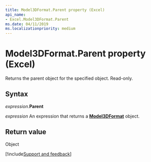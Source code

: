 ```yaml
---
title: Model3DFormat.Parent property (Excel)
api_name:
- Excel.Model3DFormat.Parent
ms.date: 04/11/2019
ms.localizationpriority: medium
---
```



# Model3DFormat.Parent property (Excel)

Returns the parent object for the specified object. Read-only.


## Syntax

_expression_.**Parent**

_expression_ An expression that returns a **[Model3DFormat](Excel.Model3DFormat.md)** object.


## Return value

Object




[!include[Support and feedback](~/includes/feedback-boilerplate.md)]